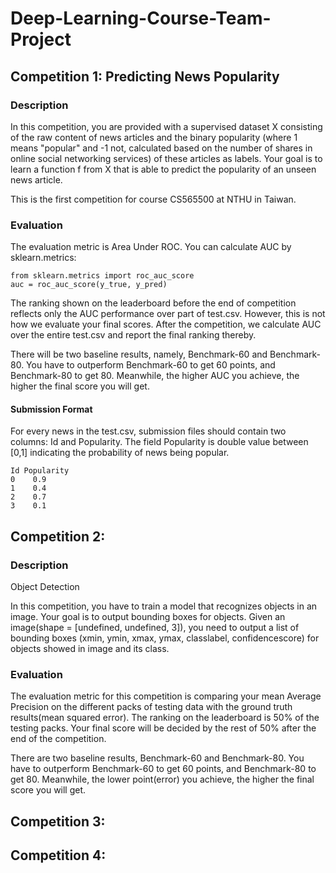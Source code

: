 # Deep-Learning-Course-Team-Project
## Competition 1: Predicting News Popularity
### Description
In this competition, you are provided with a supervised dataset X consisting of the raw content of news articles and the binary popularity (where 1 means "popular" and -1 not, calculated based on the number of shares in online social networking services) of these articles as labels. Your goal is to learn a function f from X that is able to predict the popularity of an unseen news article.

This is the first competition for course CS565500 at NTHU in Taiwan.
### Evaluation
The evaluation metric is Area Under ROC. You can calculate AUC by sklearn.metrics:
<pre><code>from sklearn.metrics import roc_auc_score
auc = roc_auc_score(y_true, y_pred)
</code></pre>

The ranking shown on the leaderboard before the end of competition reflects only the AUC performance over part of test.csv. However, this is not how we evaluate your final scores. After the competition, we calculate AUC over the entire test.csv and report the final ranking thereby.

There will be two baseline results, namely, Benchmark-60 and Benchmark-80. You have to outperform Benchmark-60 to get 60 points, and Benchmark-80 to get 80. Meanwhile, the higher AUC you achieve, the higher the final score you will get.

#### Submission Format
For every news in the test.csv, submission files should contain two columns: Id and Popularity. The field Popularity is double value between [0,1] indicating the probability of news being popular.
<pre><code>Id Popularity
0    0.9
1    0.4
2    0.7
3    0.1
</code></pre>

## Competition 2:
### Description
Object Detection

In this competition, you have to train a model that recognizes objects in an image. Your goal is to output bounding boxes for objects.
Given an image(shape = [undefined, undefined, 3]), you need to output a list of bounding boxes (xmin, ymin, xmax, ymax, classlabel, confidencescore) for objects showed in image and its class.
### Evaluation
The evaluation metric for this competition is comparing your mean Average Precision on the different packs of testing data with the ground truth results(mean squared error). The ranking on the leaderboard is 50% of the testing packs. Your final score will be decided by the rest of 50% after the end of the competition.

There are two baseline results, Benchmark-60 and Benchmark-80. You have to outperform Benchmark-60 to get 60 points, and Benchmark-80 to get 80. Meanwhile, the lower point(error) you achieve, the higher the final score you will get.

## Competition 3:

## Competition 4:
